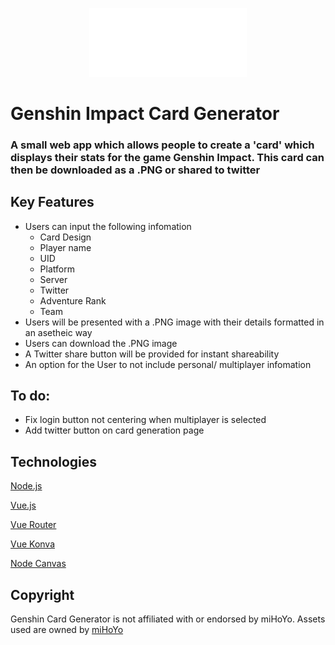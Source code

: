 

<p align="center"><img src="./src/assets/genshin-logo.png" width="50%">

Genshin Impact Card Generator
=====
### A small web app which allows people to create a 'card' which displays their stats for the game Genshin Impact. This card can then be downloaded as a .PNG or shared to twitter 


## Key Features

- Users can input the following infomation
    - Card Design
    - Player name
    - UID
    - Platform
    - Server
    - Twitter
    - Adventure Rank
    - Team
- Users will be presented with a .PNG image with their details formatted in an asetheic way
- Users can download the .PNG image
- A Twitter share button will be provided for instant shareability
- An option for the User to not include personal/ multiplayer infomation

## To do:

- Fix login button not centering when multiplayer is selected
- Add twitter button on card generation page

## Technologies
[Node.js](https://nodejs.org/)

[Vue.js](https://vuejs.org/)

[Vue Router](https://router.vuejs.org/)

[Vue Konva](https://konvajs.org/docs/vue/index.html)

[Node Canvas](https://github.com/Automattic/node-canvas)

## Copyright

Genshin Card Generator is not affiliated with or endorsed by miHoYo.
Assets used are owned by [miHoYo](https://genshin.mihoyo.com/)
